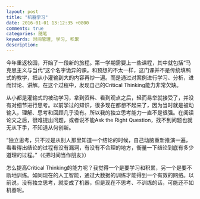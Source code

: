 ```yaml
---
layout: post
title: "机器学习"
date: 2016-01-01 13:12:35 +0800
comments: true
categories: 随笔
keywords: 时间管理, 学习, 积累
description: 
---
```

今年重返校园，开始了一段新的旅程。第一学期需要上一些课程，其中就包括“马克思主义与当代”这个名字诡异的课。和预想的不太一样，这门课并不是传统填鸭式的教学，把从小灌输到大的内容再炒一遍。而是通过对案例进行学习、分析，进而辩论、讲解。在这个过程中，发现自己的Critical Thinking能力非常欠缺。

从小都是灌输式的被动学习，拿到资料、看到观点之后，轻而易举就接受了，并没有对细节进行思考。以前学过的知识，很多现在都想不起来了，因为当时就是被动输入，理解、思考和回顾几乎没有。所以我的独立思考能力一直不是很强。在阅读论文之后，很难提出问题，或者说不能Ask the Right Question，找不到问题也就无从下手，不知道从何创新。

“独立思考，只不过是从别人那里知道一个结论的时候，自己动脑重新推演一遍，看看得出结论的过程有没有漏洞，有没有不合理的地方，衡量一下结论到底有多少道理的过程。”（《把时间当作朋友》）

怎么提高Critical Thinking的能力呢？我觉得一个是要学习和积累，另一个是要不断地训练。如同现在的人工智能，通过大数据的训练才能得到一个有效的网络。以前说，没有独立思考，就变成了机器，但是现在不思考、不训练的话，可能还不如机器呢。
